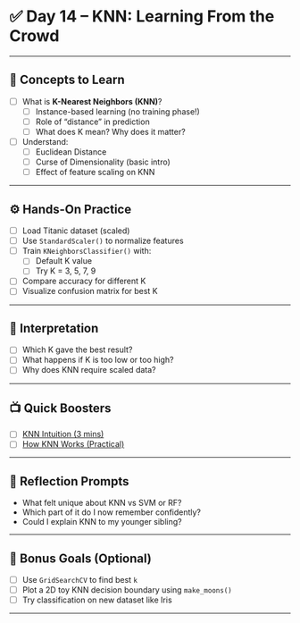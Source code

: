 
# ✅ Day 14 – KNN: Learning From the Crowd

---

## 📘 Concepts to Learn
- [ ] What is **K-Nearest Neighbors (KNN)**?
  - [ ] Instance-based learning (no training phase!)
  - [ ] Role of “distance” in prediction
  - [ ] What does K mean? Why does it matter?
- [ ] Understand:
  - [ ] Euclidean Distance
  - [ ] Curse of Dimensionality (basic intro)
  - [ ] Effect of feature scaling on KNN

---

## ⚙️ Hands-On Practice
- [ ] Load Titanic dataset (scaled)
- [ ] Use `StandardScaler()` to normalize features
- [ ] Train `KNeighborsClassifier()` with:
  - [ ] Default K value
  - [ ] Try K = 3, 5, 7, 9
- [ ] Compare accuracy for different K
- [ ] Visualize confusion matrix for best K

---

## 🧠 Interpretation
- [ ] Which K gave the best result?
- [ ] What happens if K is too low or too high?
- [ ] Why does KNN require scaled data?

---

## 📺 Quick Boosters
- [ ] [KNN Intuition (3 mins)](https://www.youtube.com/watch?v=4HKqjENq9OU)
- [ ] [How KNN Works (Practical)](https://www.youtube.com/watch?v=HVXime0nQeI)

---

## 📓 Reflection Prompts
- What felt unique about KNN vs SVM or RF?
- Which part of it do I now remember confidently?
- Could I explain KNN to my younger sibling?

---

## 🌱 Bonus Goals (Optional)
- [ ] Use `GridSearchCV` to find best `k`
- [ ] Plot a 2D toy KNN decision boundary using `make_moons()`
- [ ] Try classification on new dataset like Iris

---
